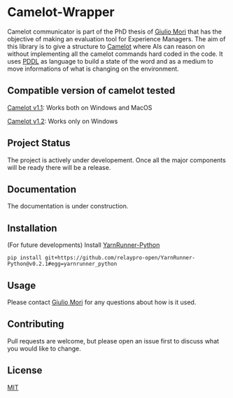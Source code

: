 # Camelot-Wrapper
 
Camelot communicator is part of the PhD thesis of [Giulio Mori](https://github.com/liogiu2) that has the objective of making an evaluation tool for Experience Managers. 
The aim of this library is to give a structure to [Camelot](http://cs.uky.edu/~sgware/projects/camelot/) where AIs can reason on without implementing all the camelot commands hard coded in the code. It uses [PDDL](https://planning.wiki/) as language to build a state of the word and as a medium to move informations of what is changing on the environment. 

## Compatible version of camelot tested
[Camelot v1.1](http://cs.uky.edu/~sgware/projects/camelot/v1-1/): Works both on Windows and MacOS

[Camelot v1.2](http://cs.uky.edu/~sgware/projects/camelot/v1-2/): Works only on Windows

## Project Status
The project is actively under developement. Once all the major components will be ready there will be a release. 

## Documentation
The documentation is under construction. 

## Installation
(For future developments) Install [YarnRunner-Python](https://github.com/relaypro-open/YarnRunner-Python)
```
pip install git+https://github.com/relaypro-open/YarnRunner-Python@v0.2.1#egg=yarnrunner_python
```

## Usage
Please contact [Giulio Mori](https://github.com/liogiu2) for any questions about how is it used.

## Contributing
Pull requests are welcome, but please open an issue first to discuss what you would like to change.

## License
[MIT](https://choosealicense.com/licenses/mit/)

